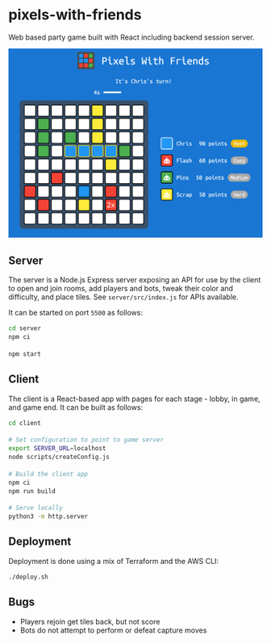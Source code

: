 # pixels-with-friends

Web based party game built with React including backend session server.

![](screenshot.png)

## Server

The server is a Node.js Express server exposing an API for use by the client to
open and join rooms, add players and bots, tweak their color and difficulty,
and place tiles. See `server/src/index.js` for APIs available.

It can be started on port `5500` as follows:

```bash
cd server
npm ci

npm start
```

## Client

The client is a React-based app with pages for each stage - lobby, in game, and
game end. It can be built as follows:

```bash
cd client

# Set configuration to point to game server
export SERVER_URL=localhost
node scripts/createConfig.js

# Build the client app
npm ci
npm run build

# Serve locally
python3 -m http.server
```

## Deployment

Deployment is done using a mix of Terraform and the AWS CLI:

```bash
./deploy.sh
```


## Bugs

- Players rejoin get tiles back, but not score
- Bots do not attempt to perform or defeat capture moves
